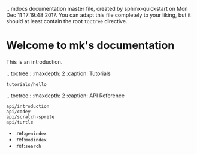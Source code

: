 .. mdocs documentation master file, created by
   sphinx-quickstart on Mon Dec 11 17:19:48 2017.
   You can adapt this file completely to your liking, but it should at least
   contain the root `toctree` directive.

Welcome to mk's documentation
===============================

This is an introduction.

.. toctree::
    :maxdepth: 2
    :caption: Tutorials

    tutorials/hello

.. toctree::
    :maxdepth: 2
    :caption: API Reference

    api/introduction
    api/codey
    api/scratch-sprite
    api/turtle

* :ref:`genindex`
* :ref:`modindex`
* :ref:`search`
